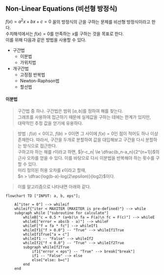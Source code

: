 ## Non-Linear Equations (비선형 방정식)

$f(x) = a^2x + bx + c = 0$ 꼴의 방정식의 근을 구하는 문제를 비선형 방정식이라고 한다.  
수치해석에서는 $f(x)  = 0$를 만족하는 $x$를 구하는 것을 목표로 한다.  
이를 위해 다음과 같은 방법을 사용할 수 있다.

- 구간법
    + 이분법
    + 가위치법
- 개구간법
    + 고정점 반복법
    + Newton-Raphson법
    + 할선법

#### 이분법
> 구간법 중 하나. 구간법은 범위 $[a, b]$를 정하여 해를 찾는다.  
> 그래프를 사용하여  접근하기 때문에 실제값을 구하는 데에는 한계가 있지만,  
> 대략적인 추정 값을 얻기에 유용하다.  

> 방법 : $f(a) < 0$이고, $f(b) > 0$이면 그 사이에 $f(x) = 0$인 점이 적어도 하나 이상 존재한다.  따라서, 구간을 두개로 분할하여 값을 대입해보고 구간을 다시 분할하는 방식으로 접근한다.  
> 구하고자 하는 해를 $r$이라고 하면, $|r-c_n| \le \dfrac{b_n-a_n}{2^{n+1}}$의 근사 오차를 얻을 수 있다. 이를 바탕으로 다시 이분법을 반복해야 하는 횟수를 구할 수 있다.  
> 미리 정의된 허용 오차를 $\epsilon$이라고 할때,  
> $n > \dfrac{log(b-a)-log(2\epsilon)}{log2}$이다.

> 이를 알고리즘으로 나타내면 아래와 같다.
```mermaid
flowchart TD ["INPUT: a, b, eps"];
    
    A["iter = 0"] --> whileif
    whileif{"iter < MAXITER (MAXITER is pre-defined)"} --> while
    subgraph while ["subroutine for calculate"]
        whileB["c = 0.5 * (a+b)\n fa = F(a)\n fc = F(c)"] --> whileE
        whileE["error = abs(b - a)"] --> whileF
        whileF["f = fa * fc"] --> whileIf1
        whileIf1{"f > 0.0"} -- "True" --> whileIf1True
        whileIf1True["a = c"]
        whileIf1 -- "False" --> whileIf2
        whileIf2{"f < 0.0"} -- "True" --> whileIf2True
        subgraph whileIf2True
            if1{"error < eps"} -- "True" --> break["break"]
            if1 -- "False" --> else
            else["else: b=c"]
        end
    end
```
